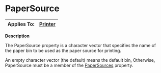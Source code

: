 




<h1 class="heading"><span class="name">PaperSource</span></h1>

| Applies To: | [Printer](../a-z/printer.md) |
| --- | ---  |


**Description**


The PaperSource property is a character vector that specifies the name of the paper bin to be used as the paper source for printing.


An empty character vector (the default) means the default bin, Otherwise, PaperSource must be a member of the [PaperSources](../a-z/papersources.md) property.



